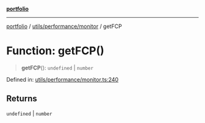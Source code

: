 [**portfolio**](../../../../README.md)

***

[portfolio](../../../../modules.md) / [utils/performance/monitor](../README.md) / getFCP

# Function: getFCP()

> **getFCP**(): `undefined` \| `number`

Defined in: [utils/performance/monitor.ts:240](https://github.com/tnorlund/Portfolio/blob/b847632d92efa274e72f76c6e0fa37f00258c9dc/portfolio/utils/performance/monitor.ts#L240)

## Returns

`undefined` \| `number`
